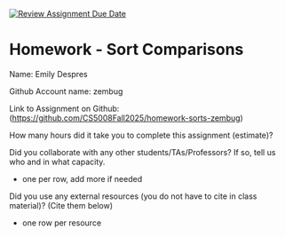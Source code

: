 [![Review Assignment Due Date](https://classroom.github.com/assets/deadline-readme-button-22041afd0340ce965d47ae6ef1cefeee28c7c493a6346c4f15d667ab976d596c.svg)](https://classroom.github.com/a/ITG1kIAV)
# Homework - Sort Comparisons

Name: Emily Despres

Github Account name: zembug

Link to Assignment on Github: (https://github.com/CS5008Fall2025/homework-sorts-zembug)

How many hours did it take you to complete this assignment (estimate)? 

Did you collaborate with any other students/TAs/Professors? If so, tell us who and in what capacity.  
- one per row, add more if needed


Did you use any external resources (you do not have to cite in class material)? (Cite them below)  
- one row per resource

